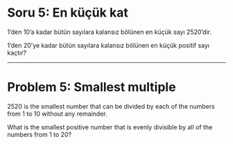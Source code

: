 # Soru 5: En küçük kat

1’den 10’a kadar bütün sayılara kalansız bölünen en küçük sayı 2520’dir.

1’den 20’ye kadar bütün sayılara kalansız bölünen en küçük positif sayı kaçtır?

---

# Problem 5: Smallest multiple

2520 is the smallest number that can be divided by each of the numbers from 1 to 10 without any remainder.

What is the smallest positive number that is evenly divisible by all of the numbers from 1 to 20?